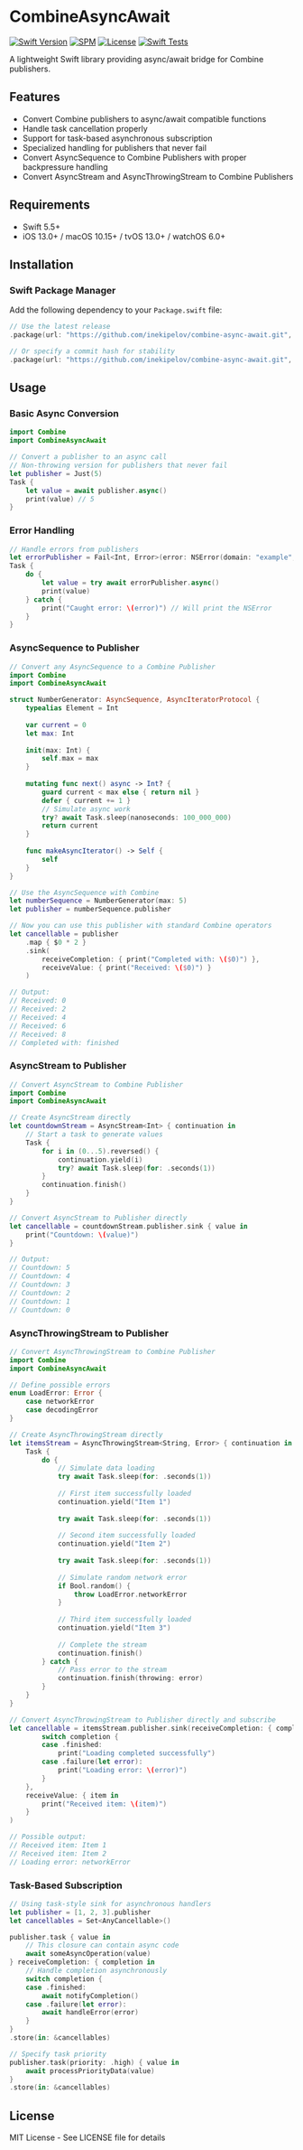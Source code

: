 # CombineAsyncAwait

[![Swift Version](https://img.shields.io/badge/Swift-5.5+-orange.svg)](https://swift.org/)
[![SPM](https://img.shields.io/badge/SPM-compatible-brightgreen.svg)](https://swift.org/package-manager/)
[![License](https://img.shields.io/badge/license-MIT-blue.svg)](LICENSE)
[![Swift Tests](https://github.com/inekipelov/combine-async-await/actions/workflows/swift.yml/badge.svg)](https://github.com/inekipelov/combine-async-await/actions/workflows/swift.yml)

A lightweight Swift library providing async/await bridge for Combine publishers.

## Features

- Convert Combine publishers to async/await compatible functions
- Handle task cancellation properly
- Support for task-based asynchronous subscription
- Specialized handling for publishers that never fail
- Convert AsyncSequence to Combine Publishers with proper backpressure handling
- Convert AsyncStream and AsyncThrowingStream to Combine Publishers

## Requirements

- Swift 5.5+
- iOS 13.0+ / macOS 10.15+ / tvOS 13.0+ / watchOS 6.0+

## Installation

### Swift Package Manager

Add the following dependency to your `Package.swift` file:

```swift
// Use the latest release
.package(url: "https://github.com/inekipelov/combine-async-await.git", from: "0.2.0")

// Or specify a commit hash for stability
.package(url: "https://github.com/inekipelov/combine-async-await.git", .revision("commit-hash"))
```

## Usage

### Basic Async Conversion

```swift
import Combine
import CombineAsyncAwait

// Convert a publisher to an async call
// Non-throwing version for publishers that never fail
let publisher = Just(5)
Task {
    let value = await publisher.async()
    print(value) // 5
}

```

### Error Handling

```swift
// Handle errors from publishers
let errorPublisher = Fail<Int, Error>(error: NSError(domain: "example", code: 1))
Task {
    do {
        let value = try await errorPublisher.async()
        print(value)
    } catch {
        print("Caught error: \(error)") // Will print the NSError
    }
}
```

### AsyncSequence to Publisher

```swift
// Convert any AsyncSequence to a Combine Publisher
import Combine
import CombineAsyncAwait

struct NumberGenerator: AsyncSequence, AsyncIteratorProtocol {
    typealias Element = Int
    
    var current = 0
    let max: Int
    
    init(max: Int) {
        self.max = max
    }
    
    mutating func next() async -> Int? {
        guard current < max else { return nil }
        defer { current += 1 }
        // Simulate async work
        try? await Task.sleep(nanoseconds: 100_000_000)
        return current
    }
    
    func makeAsyncIterator() -> Self {
        self
    }
}

// Use the AsyncSequence with Combine
let numberSequence = NumberGenerator(max: 5)
let publisher = numberSequence.publisher

// Now you can use this publisher with standard Combine operators
let cancellable = publisher
    .map { $0 * 2 }
    .sink(
        receiveCompletion: { print("Completed with: \($0)") },
        receiveValue: { print("Received: \($0)") }
    )

// Output:
// Received: 0
// Received: 2
// Received: 4
// Received: 6
// Received: 8
// Completed with: finished
```

### AsyncStream to Publisher

```swift
// Convert AsyncStream to Combine Publisher
import Combine
import CombineAsyncAwait

// Create AsyncStream directly
let countdownStream = AsyncStream<Int> { continuation in
    // Start a task to generate values
    Task {
        for i in (0...5).reversed() {
            continuation.yield(i)
            try? await Task.sleep(for: .seconds(1))
        }
        continuation.finish()
    }
}

// Convert AsyncStream to Publisher directly
let cancellable = countdownStream.publisher.sink { value in
    print("Countdown: \(value)")
}

// Output:
// Countdown: 5
// Countdown: 4
// Countdown: 3
// Countdown: 2
// Countdown: 1
// Countdown: 0
```

### AsyncThrowingStream to Publisher

```swift
// Convert AsyncThrowingStream to Combine Publisher
import Combine
import CombineAsyncAwait

// Define possible errors
enum LoadError: Error {
    case networkError
    case decodingError
}

// Create AsyncThrowingStream directly
let itemsStream = AsyncThrowingStream<String, Error> { continuation in
    Task {
        do {
            // Simulate data loading
            try await Task.sleep(for: .seconds(1))
            
            // First item successfully loaded
            continuation.yield("Item 1")
            
            try await Task.sleep(for: .seconds(1))
            
            // Second item successfully loaded
            continuation.yield("Item 2")
            
            try await Task.sleep(for: .seconds(1))
            
            // Simulate random network error
            if Bool.random() {
                throw LoadError.networkError
            }
            
            // Third item successfully loaded
            continuation.yield("Item 3")
            
            // Complete the stream
            continuation.finish()
        } catch {
            // Pass error to the stream
            continuation.finish(throwing: error)
        }
    }
}

// Convert AsyncThrowingStream to Publisher directly and subscribe
let cancellable = itemsStream.publisher.sink(receiveCompletion: { completion in
        switch completion {
        case .finished:
            print("Loading completed successfully")
        case .failure(let error):
            print("Loading error: \(error)")
        }
    },
    receiveValue: { item in
        print("Received item: \(item)")
    }
)

// Possible output:
// Received item: Item 1
// Received item: Item 2
// Loading error: networkError
```

### Task-Based Subscription

```swift
// Using task-style sink for asynchronous handlers
let publisher = [1, 2, 3].publisher
let cancellables = Set<AnyCancellable>()

publisher.task { value in
    // This closure can contain async code
    await someAsyncOperation(value)
} receiveCompletion: { completion in
    // Handle completion asynchronously
    switch completion {
    case .finished:
        await notifyCompletion()
    case .failure(let error):
        await handleError(error)
    }
}
.store(in: &cancellables)

// Specify task priority
publisher.task(priority: .high) { value in
    await processPriorityData(value)
}
.store(in: &cancellables)
```

## License

MIT License - See LICENSE file for details
